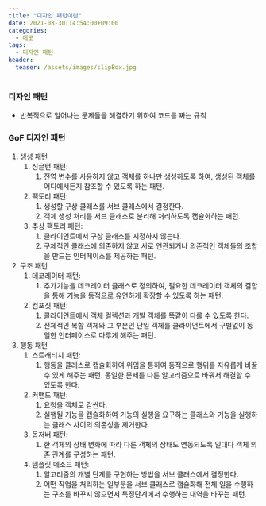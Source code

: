 ```yaml
---
title: "디자인 패턴이란"
date: 2021-08-30T14:54:00+09:00
categories:
  - 메모
tags:
  - 디자인 패턴
header:
  teaser: /assets/images/slipBox.jpg
---
```

### 디자인 패턴
* 반복적으로 일어나는 문제들을 해결하기 위하여 코드를 짜는 규칙

### GoF 디자인 패턴
1. 생성 패턴
   1. 싱글턴 패턴: 
      1. 전역 변수를 사용하지 않고 객체를 하나만 생성하도록 하여, 생성된 객체를 어디에서든지 참조할 수 있도록 하는 패턴. 
   2. 팩토리 패턴: 
      1. 생성할 구상 클래스를 서브 클래스에서 결정한다. 
      2. 객체 생성 처리를 서브 클래스로 분리해 처리하도록 캡슐화하는 패턴. 
   3. 추상 팩토리 패턴: 
      1. 클라이언트에서 구상 클래스를 지정하지 않는다. 
      2. 구체적인 클래스에 의존하지 않고 서로 연관되거나 의존적인 객체들의 조합을 만드는 인터페이스를 제공하는 패턴. 
2. 구조 패턴
   1. 데코레이터 패턴: 
      1. 추가기능을 데코레이터 클래스로 정의하여, 필요한 데코레이터 객체의 결합을 통해 기능을 동적으로 유연하게 확장할 수 있도록 하는 패턴.
   2. 컴포짓 패턴: 
      1. 클라이언트에서 객체 컬렉션과 개발 객체를 똑같이 다룰 수 있도록 한다.
      2. 전체적인 복합 객체와 그 부분인 단일 객체를 클라이언트에서 구별없이 동일한 인터페이스로 다루게 해주는 패턴.
3. 행동 패턴
   1. 스트래티지 패턴: 
      1. 행동을 클래스로 캡슐화하여 위임을 통하여 동적으로 행위를 자유롭게 바꿀 수 있게 해주는 패턴. 동일한 문제를 다른 알고리즘으로 바꿔서 해결할 수 있도록 한다. 
   2. 커맨드 패턴: 
      1. 요청을 객체로 감싼다.
      2. 실행될 기능을 캡슐화하여 기능의 실행을 요구하는 클래스와 기능을 실행하는 클래스 사이의 의존성을 제거한다. 
   3. 옵저버 패턴: 
      1. 한 객체의 상태 변화에 따라 다른 객체의 상태도 연동되도록 일대다 객체 의존 관계를 구성하는 패턴.
   4. 템플릿 메소드 패턴: 
      1. 알고리즘의 개별 단계를 구현하는 방법을 서브 클래스에서 결정한다.
      2. 어떤 작업을 처리하는 일부분을 서브 클래스로 캡슐화해 전체 일을 수행하는 구조를 바꾸지 않으면서 특정단계에서 수행하는 내역을 바꾸는 패턴.
